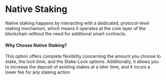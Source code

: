 # Native Staking

Native staking happens by interacting with a dedicated, protocol-level staking mechanism, which means it operates at the core layer of the blockchain without the need for additional smart contracts.

#### Why Choose Native Staking?

This option offers complete flexibility concerning the amount you choose to stake, the lock time, and the Stake-Lock options. Additionally, it allows you to increase the deposit of existing stakes at a later time, and it incurs a lower fee for any staking action
